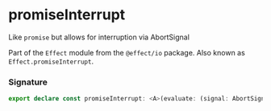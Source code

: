 # promiseInterrupt

Like `promise` but allows for interruption via AbortSignal

Part of the `Effect` module from the `@effect/io` package. Also known as `Effect.promiseInterrupt`.

### Signature

```typescript
export declare const promiseInterrupt: <A>(evaluate: (signal: AbortSignal) => Promise<A>) => Effect<never, never, A>
```
